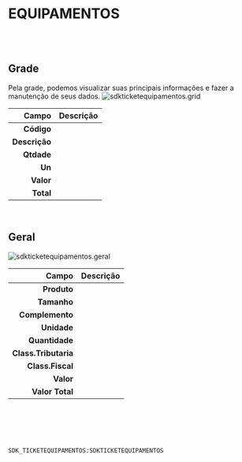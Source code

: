 # EQUIPAMENTOS
<br>
<br>

## Grade
Pela grade, podemos visualizar suas principais informações e fazer a manutenção de seus dados.
![sdkticketequipamentos.grid](https://raw.githubusercontent.com/netforcews/docs-erp/master/geral/imagens/sdkticketequipamentos.grid.png)

Campo | Descrição
--:|---
**Código** | 
**Descrição** | 
**Qtdade** | 
**Un** | 
**Valor** | 
**Total** | 
<br>

## Geral
![sdkticketequipamentos.geral](https://raw.githubusercontent.com/netforcews/docs-erp/master/geral/imagens/sdkticketequipamentos.geral.png)

Campo | Descrição
--:|---
**Produto** | 
**Tamanho** | 
**Complemento** | 
**Unidade** | 
**Quantidade** | 
**Class.Tributaria** | 
**Class.Fiscal** | 
**Valor** | 
**Valor Total** | 
<br>
<br>
<br>
<br>

```SDK_TICKETEQUIPAMENTOS:SDKTICKETEQUIPAMENTOS```
